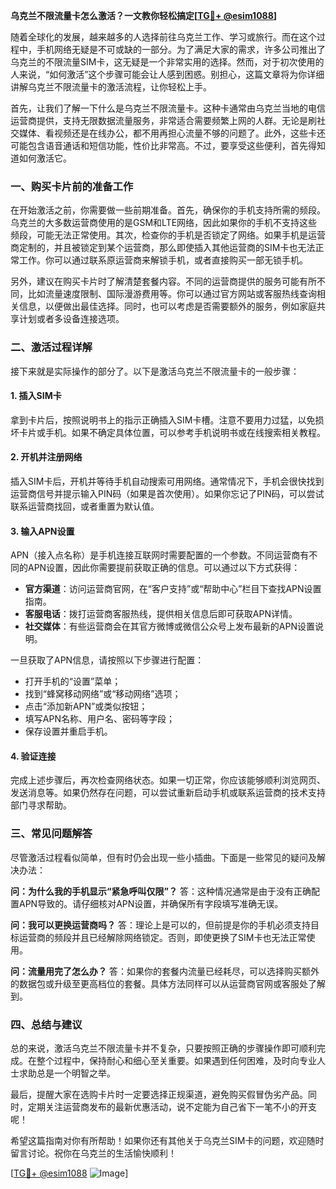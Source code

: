 **乌克兰不限流量卡怎么激活？一文教你轻松搞定[[TG💪+ @esim1088](https://t.me/s/esim1088)]**

随着全球化的发展，越来越多的人选择前往乌克兰工作、学习或旅行。而在这个过程中，手机网络无疑是不可或缺的一部分。为了满足大家的需求，许多公司推出了乌克兰的不限流量SIM卡，这无疑是一个非常实用的选择。然而，对于初次使用的人来说，“如何激活”这个步骤可能会让人感到困惑。别担心，这篇文章将为你详细讲解乌克兰不限流量卡的激活流程，让你轻松上手。

首先，让我们了解一下什么是乌克兰不限流量卡。这种卡通常由乌克兰当地的电信运营商提供，支持无限数据流量服务，非常适合需要频繁上网的人群。无论是刷社交媒体、看视频还是在线办公，都不用再担心流量不够的问题了。此外，这些卡还可能包含语音通话和短信功能，性价比非常高。不过，要享受这些便利，首先得知道如何激活它。

### 一、购买卡片前的准备工作

在开始激活之前，你需要做一些前期准备。首先，确保你的手机支持所需的频段。乌克兰的大多数运营商使用的是GSM和LTE网络，因此如果你的手机不支持这些频段，可能无法正常使用。其次，检查你的手机是否锁定了网络。如果手机是运营商定制的，并且被锁定到某个运营商，那么即使插入其他运营商的SIM卡也无法正常工作。你可以通过联系原运营商来解锁手机，或者直接购买一部无锁手机。

另外，建议在购买卡片时了解清楚套餐内容。不同的运营商提供的服务可能有所不同，比如流量速度限制、国际漫游费用等。你可以通过官方网站或客服热线查询相关信息，以便做出最佳选择。同时，也可以考虑是否需要额外的服务，例如家庭共享计划或者多设备连接选项。

### 二、激活过程详解

接下来就是实际操作的部分了。以下是激活乌克兰不限流量卡的一般步骤：

#### 1. 插入SIM卡

拿到卡片后，按照说明书上的指示正确插入SIM卡槽。注意不要用力过猛，以免损坏卡片或手机。如果不确定具体位置，可以参考手机说明书或在线搜索相关教程。

#### 2. 开机并注册网络

插入SIM卡后，开机并等待手机自动搜索可用网络。通常情况下，手机会很快找到运营商信号并提示输入PIN码（如果是首次使用）。如果你忘记了PIN码，可以尝试联系运营商找回，或者重置为默认值。

#### 3. 输入APN设置

APN（接入点名称）是手机连接互联网时需要配置的一个参数。不同运营商有不同的APN设置，因此你需要提前获取正确的信息。可以通过以下方式获得：

- **官方渠道**：访问运营商官网，在“客户支持”或“帮助中心”栏目下查找APN设置指南。
- **客服电话**：拨打运营商客服热线，提供相关信息后即可获取APN详情。
- **社交媒体**：有些运营商会在其官方微博或微信公众号上发布最新的APN设置说明。

一旦获取了APN信息，请按照以下步骤进行配置：
- 打开手机的“设置”菜单；
- 找到“蜂窝移动网络”或“移动网络”选项；
- 点击“添加新APN”或类似按钮；
- 填写APN名称、用户名、密码等字段；
- 保存设置并重启手机。

#### 4. 验证连接

完成上述步骤后，再次检查网络状态。如果一切正常，你应该能够顺利浏览网页、发送消息等。如果仍然存在问题，可以尝试重新启动手机或联系运营商的技术支持部门寻求帮助。

### 三、常见问题解答

尽管激活过程看似简单，但有时仍会出现一些小插曲。下面是一些常见的疑问及解决办法：

**问：为什么我的手机显示“紧急呼叫仅限”？**
答：这种情况通常是由于没有正确配置APN导致的。请仔细核对APN设置，并确保所有字段填写准确无误。

**问：我可以更换运营商吗？**
答：理论上是可以的，但前提是你的手机必须支持目标运营商的频段并且已经解除网络锁定。否则，即使更换了SIM卡也无法正常使用。

**问：流量用完了怎么办？**
答：如果你的套餐内流量已经耗尽，可以选择购买额外的数据包或升级至更高档位的套餐。具体方法同样可以从运营商官网或客服处了解到。

### 四、总结与建议

总的来说，激活乌克兰不限流量卡并不复杂，只要按照正确的步骤操作即可顺利完成。在整个过程中，保持耐心和细心至关重要。如果遇到任何困难，及时向专业人士求助总是一个明智之举。

最后，提醒大家在选购卡片时一定要选择正规渠道，避免购买假冒伪劣产品。同时，定期关注运营商发布的最新优惠活动，说不定能为自己省下一笔不小的开支呢！

希望这篇指南对你有所帮助！如果你还有其他关于乌克兰SIM卡的问题，欢迎随时留言讨论。祝你在乌克兰的生活愉快顺利！

[[TG💪+ @esim1088](https://t.me/s/esim1088) ![Image](https://i.postimg.cc/4NQfJmqS/Snipaste-2025-05-13-00-14-12.png)]